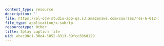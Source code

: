 ```yaml
---
content_type: resource
description: ''
file: https://ol-ocw-studio-app-qa.s3.amazonaws.com/courses/res-6-012-introduction-to-probability-spring-2018/abec90c130e45052831339fce5068129_r_rzDNLODQw.vtt
file_type: application/x-subrip
resourcetype: Other
title: 3play caption file
uid: abec90c1-30e4-5052-8313-39fce5068129
---
```

